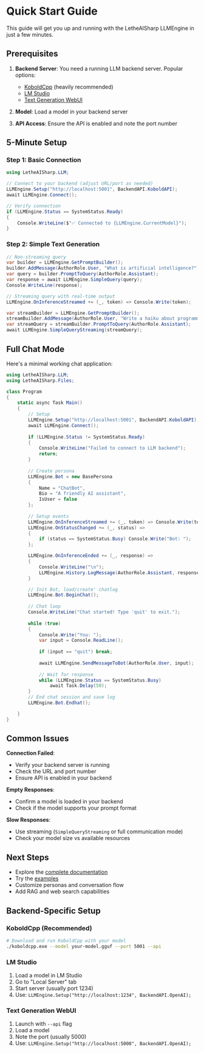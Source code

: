 # Quick Start Guide

This guide will get you up and running with the LetheAISharp LLMEngine in just a few minutes.

## Prerequisites

1. **Backend Server**: You need a running LLM backend server. Popular options:
   - [KoboldCpp](https://github.com/LostRuins/koboldcpp) (heavily recommended)
   - [LM Studio](https://lmstudio.ai/) 
   - [Text Generation WebUI](https://github.com/oobabooga/text-generation-webui)

2. **Model**: Load a model in your backend server

3. **API Access**: Ensure the API is enabled and note the port number

## 5-Minute Setup

### Step 1: Basic Connection

```csharp
using LetheAISharp.LLM;

// Connect to your backend (adjust URL/port as needed)
LLMEngine.Setup("http://localhost:5001", BackendAPI.KoboldAPI);
await LLMEngine.Connect();

// Verify connection
if (LLMEngine.Status == SystemStatus.Ready)
{
    Console.WriteLine($"✅ Connected to {LLMEngine.CurrentModel}");
}
```

### Step 2: Simple Text Generation

```csharp
// Non-streaming query
var builder = LLMEngine.GetPromptBuilder();
builder.AddMessage(AuthorRole.User, "What is artificial intelligence?");
var query = builder.PromptToQuery(AuthorRole.Assistant);
var response = await LLMEngine.SimpleQuery(query);
Console.WriteLine(response);

// Streaming query with real-time output
LLMEngine.OnInferenceStreamed += (_, token) => Console.Write(token);

var streamBuilder = LLMEngine.GetPromptBuilder();
streamBuilder.AddMessage(AuthorRole.User, "Write a haiku about programming.");
var streamQuery = streamBuilder.PromptToQuery(AuthorRole.Assistant);
await LLMEngine.SimpleQueryStreaming(streamQuery);
```

## Full Chat Mode

Here's a minimal working chat application:

```csharp
using LetheAISharp.LLM;
using LetheAISharp.Files;

class Program
{
    static async Task Main()
    {
        // Setup
        LLMEngine.Setup("http://localhost:5001", BackendAPI.KoboldAPI);
        await LLMEngine.Connect();
        
        if (LLMEngine.Status != SystemStatus.Ready)
        {
            Console.WriteLine("Failed to connect to LLM backend");
            return;
        }
        
        // Create persona
        LLMEngine.Bot = new BasePersona
        {
            Name = "ChatBot",
            Bio = "A friendly AI assistant",
            IsUser = false
        };
        
        // Setup events
        LLMEngine.OnInferenceStreamed += (_, token) => Console.Write(token);
        LLMEngine.OnStatusChanged += (_, status) => 
        {
            if (status == SystemStatus.Busy) Console.Write("Bot: ");
        };

        LLMEngine.OnInferenceEnded += (_, response) => 
        {
            Console.WriteLine("\n");
            LLMEngine.History.LogMessage(AuthorRole.Assistant, response, user, bot);
        }

        // Init Bot, load/create' chatlog
        LLMEngine.Bot.BeginChat();
        
        // Chat loop
        Console.WriteLine("Chat started! Type 'quit' to exit.");
        
        while (true)
        {
            Console.Write("You: ");
            var input = Console.ReadLine();
            
            if (input == "quit") break;
            
            await LLMEngine.SendMessageToBot(AuthorRole.User, input);
            
            // Wait for response
            while (LLMEngine.Status == SystemStatus.Busy)
                await Task.Delay(50);
        }
        // End chat session and save log
        LLMEngine.Bot.Endhat();

    }
}
```

## Common Issues

**Connection Failed**: 
- Verify your backend server is running
- Check the URL and port number
- Ensure API is enabled in your backend

**Empty Responses**: 
- Confirm a model is loaded in your backend
- Check if the model supports your prompt format

**Slow Responses**: 
- Use streaming (`SimpleQueryStreaming` or full communication mode)
- Check your model size vs available resources

## Next Steps

- Explore the [complete documentation](LLMSYSTEM.md)
- Try the [examples](Examples/Code)
- Customize personas and conversation flow
- Add RAG and web search capabilities

## Backend-Specific Setup

### KoboldCpp (Recommended)
```bash
# Download and run KoboldCpp with your model
./koboldcpp.exe --model your-model.gguf --port 5001 --api
```

### LM Studio
1. Load a model in LM Studio
2. Go to "Local Server" tab
3. Start server (usually port 1234)
4. Use: `LLMEngine.Setup("http://localhost:1234", BackendAPI.OpenAI);`

### Text Generation WebUI
1. Launch with `--api` flag
2. Load a model
3. Note the port (usually 5000)
4. Use: `LLMEngine.Setup("http://localhost:5000", BackendAPI.OpenAI);`